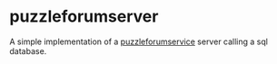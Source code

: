 # puzzleforumserver

A simple implementation of a [puzzleforumservice](https://github.com/dvaumoron/puzzleforumservice) server calling a sql database.

